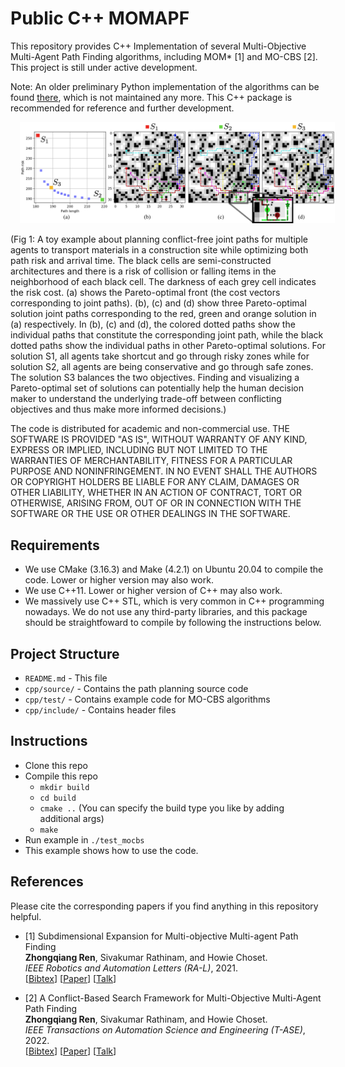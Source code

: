 # Public C++ MOMAPF

This repository provides C++ Implementation of several Multi-Objective Multi-Agent Path Finding algorithms, including MOM* [1] and MO-CBS [2]. This project is still under active development. 

Note: An older preliminary Python implementation of the algorithms can be found [there](https://github.com/wonderren/public_pymomapf), which is not maintained any more. This C++ package is recommended for reference and further development.


<p align="center">
<img src="https://github.com/wonderren/wonderren.github.io/blob/master/images/fig_mocbs_construction.png" alt="" hspace="15" style=" border: #FFFFFF 2px none;">
</p>

(Fig 1: A toy example about planning conflict-free joint paths for multiple agents to transport materials in a construction site while optimizing both path risk and arrival time. The black cells are semi-constructed architectures and there is a risk of collision or falling items in the neighborhood of each black cell. The darkness of each grey cell indicates the risk cost. (a) shows the Pareto-optimal front (the cost vectors corresponding to joint paths). (b), (c) and (d) show three Pareto-optimal solution joint paths corresponding to the red, green and orange solution in (a) respectively. In (b), (c) and (d), the colored dotted paths show the individual paths that constitute the corresponding joint path, while the black dotted paths show the individual paths in other Pareto-optimal solutions. For solution S1, all agents take shortcut and go through risky zones while for solution S2, all agents are being conservative and go through safe zones. The solution S3 balances the two objectives. Finding and visualizing a Pareto-optimal set of solutions can potentially help the human decision maker to understand the underlying trade-off between conflicting objectives and thus make more informed decisions.)

The code is distributed for academic and non-commercial use.
THE SOFTWARE IS PROVIDED "AS IS", WITHOUT WARRANTY OF ANY KIND, EXPRESS OR
IMPLIED, INCLUDING BUT NOT LIMITED TO THE WARRANTIES OF MERCHANTABILITY,
FITNESS FOR A PARTICULAR PURPOSE AND NONINFRINGEMENT. IN NO EVENT SHALL THE
AUTHORS OR COPYRIGHT HOLDERS BE LIABLE FOR ANY CLAIM, DAMAGES OR OTHER
LIABILITY, WHETHER IN AN ACTION OF CONTRACT, TORT OR OTHERWISE, ARISING FROM,
OUT OF OR IN CONNECTION WITH THE SOFTWARE OR THE USE OR OTHER DEALINGS IN THE
SOFTWARE.

## Requirements

* We use CMake (3.16.3) and Make (4.2.1) on Ubuntu 20.04 to compile the code. Lower or higher version may also work. 
* We use C++11. Lower or higher version of C++ may also work.
* We massively use C++ STL, which is very common in C++ programming nowadays. We do not use any third-party libraries, and this package should be straightfoward to compile by following the instructions below.

## Project Structure

* `README.md` - This file
* `cpp/source/` - Contains the path planning source code
* `cpp/test/` - Contains example code for MO-CBS algorithms
* `cpp/include/` - Contains header files

## Instructions

* Clone this repo
* Compile this repo
  * `mkdir build`
  * `cd build`
  * `cmake ..` (You can specify the build type you like by adding additional args)
  * `make`
* Run example in `./test_mocbs `
* This example shows how to use the code.

## References

Please cite the corresponding papers if you find anything in this repository helpful.

* [1] Subdimensional Expansion for Multi-objective Multi-agent Path Finding\
	**Zhongqiang Ren**, Sivakumar Rathinam, and Howie Choset.\
	<i>IEEE Robotics and Automation Letters (RA-L)</i>, 2021.\
[[Bibtex](https://wonderren.github.io/files/bibtex_ren21momstar.txt)]
[[Paper](https://wonderren.github.io/files/ren21-MOMstar_RAL_IROS.pdf)]
[[Talk](https://youtu.be/pfeBNvOqzvE)]

* [2] A Conflict-Based Search Framework for Multi-Objective Multi-Agent Path Finding\
	**Zhongqiang Ren**, Sivakumar Rathinam, and Howie Choset.\
	<i>IEEE Transactions on Automation Science and Engineering (T-ASE)</i>, 2022.\
[[Bibtex](https://wonderren.github.io/files/bibtex_ren21mocbs_tase.txt)]
[[Paper](https://wonderren.github.io/files/ren22_mocbs_tase_final.pdf)]
[[Talk](https://youtu.be/KI-BVhsjg0I)]
